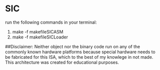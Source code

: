 # SIC

run the following commands in your terminal:
1. make -f makefileSICASM
2. make -f makefileSICLoader

##Disclaimer:
Neither object nor the binary code run on any of the commonly known hardware platforms because special hardware needs to be fabricated for this ISA, which to the best of my knowlege in not made. This architecture was created for educational purposes.
